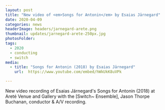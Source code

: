 ```yaml
---
layout: post
title: "New video of <em>Songs for Antonin</em> by Esaias Järnegard"
date: 2020-04-09
categories: news
headerImage: headers/jarnegard-arete.png
thumbnail: updates/jarnegard-arete-250px.jpg
photosFolder:
tags:
  - 2020
  - conducting
  - switch
media:
  - title: "Songs for Antonin (2018) by Esaias Järnegard"
    url:  https://www.youtube.com/embed/hWkUkK8uVPk

---
```

New video recording of Esaias Järnegard's Songs for Antonin (2018) at Areté Venue and Gallery with the [Switch~ Ensemble], Jason Thorpe Buchanan, conductor & A/V recording.
